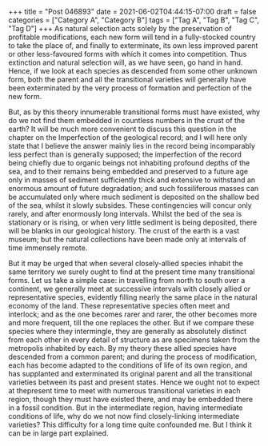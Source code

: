 +++
title = "Post 046893"
date = 2021-06-02T04:44:15-07:00
draft = false
categories = ["Category A", "Category B"]
tags = ["Tag A", "Tag B", "Tag C", "Tag D"]
+++
As natural selection acts solely by the preservation of profitable modifications, each new form will tend in a fully-stocked country to take the place of, and finally to exterminate, its own less improved parent or other less-favoured forms with which it comes into competition. Thus extinction and natural selection will, as we have seen, go hand in hand. Hence, if we look at each species as descended from some other unknown form, both the parent and all the transitional varieties will generally have been exterminated by the very process of formation and perfection of the new form.

But, as by this theory innumerable transitional forms must have existed, why do we not find them embedded in countless numbers in the crust of the earth? It will be much more convenient to discuss this question in the chapter on the Imperfection of the geological record; and I will here only state that I believe the answer mainly lies in the record being incomparably less perfect than is generally supposed; the imperfection of the record being chiefly due to organic beings not inhabiting profound depths of the sea, and to their remains being embedded and preserved to a future age only in masses of sediment sufficiently thick and extensive to withstand an enormous amount of future degradation; and such fossiliferous masses can be accumulated only where much sediment is deposited on the shallow bed of the sea, whilst it slowly subsides. These contingencies will concur only rarely, and after enormously long intervals. Whilst the bed of the sea is stationary or is rising, or when very little sediment is being deposited, there will be blanks in our geological history. The crust of the earth is a vast museum; but the natural collections have been made only at intervals of time immensely remote.

But it may be urged that when several closely-allied species inhabit the same territory we surely ought to find at the present time many transitional forms. Let us take a simple case: in travelling from north to south over a continent, we generally meet at successive intervals with closely allied or representative species, evidently filling nearly the same place in the natural economy of the land. These representative species often meet and interlock; and as the one becomes rarer and rarer, the other becomes more and more frequent, till the one replaces the other. But if we compare these species where they intermingle, they are generally as absolutely distinct from each other in every detail of structure as are specimens taken from the metropolis inhabited by each. By my theory these allied species have descended from a common parent; and during the process of modification, each has become adapted to the conditions of life of its own region, and has supplanted and exterminated its original parent and all the transitional varieties between its past and present states. Hence we ought not to expect at thepresent time to meet with numerous transitional varieties in each region, though they must have existed there, and may be embedded there in a fossil condition. But in the intermediate region, having intermediate conditions of life, why do we not now find closely-linking intermediate varieties? This difficulty for a long time quite confounded me. But I think it can be in large part explained.
